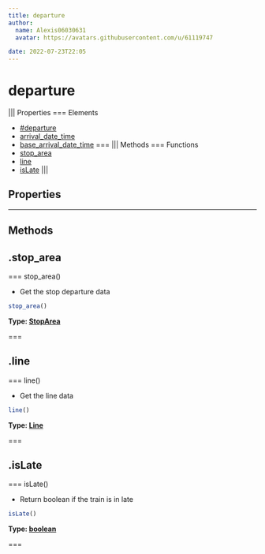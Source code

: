 ```yaml
---
title: departure
author:
  name: Alexis06030631
  avatar: https://avatars.githubusercontent.com/u/61119747

date: 2022-07-23T22:05
---
```


# departure

||| Properties
=== Elements
- [#departure](##departure)
- [arrival_date_time](#arrival_date_time)
- [base_arrival_date_time](#base_arrival_date_time)
===
||| Methods
=== Functions
- [stop_area](#stop_area)
- [line](#line)
- [isLate](#isLate)
|||
## Properties
---
## Methods
## .stop_area

=== stop_area()

 * Get the stop departure data


```javascript
stop_area()
```
**Type: [StopArea](StopArea)**

===

## .line

=== line()

 * Get the line data


```javascript
line()
```
**Type: [Line](Line)**

===

## .isLate

=== isLate()

 * Return boolean if the train is in late


```javascript
isLate()
```
**Type: [boolean](boolean)**

===

